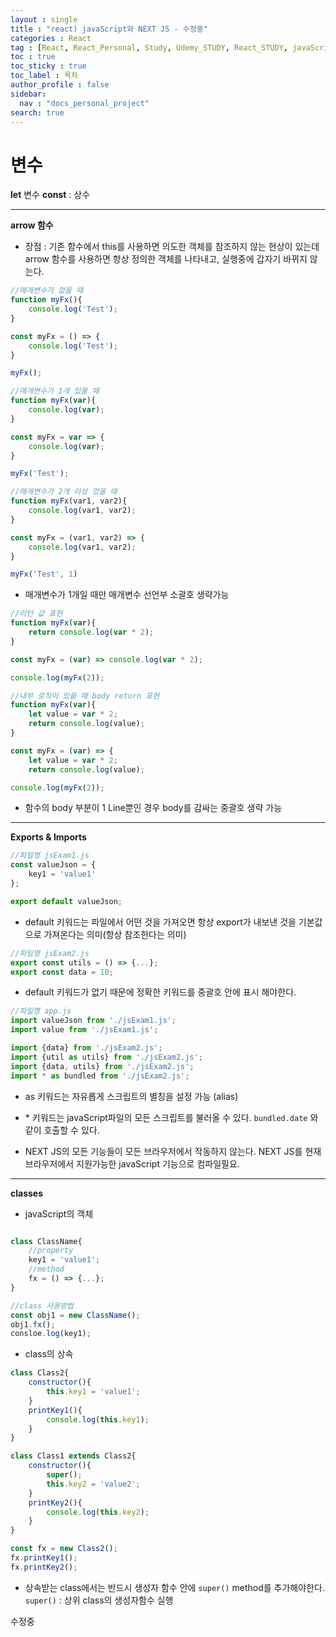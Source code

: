 ```yaml
---
layout : single
title : "react) javaScript와 NEXT JS - 수정중"
categories : React
tag : [React, React_Personal, Study, Udemy_STUDY, React_STUDY, javaScript, NEXTjs]
toc : true
toc_sticky : true
toc_label : 목차
author_profile : false
sidebar:
  nav : "docs_personal_project"
search: true
---
```

# 변수

**let**  변수
**const** : 상수

---

**arrow 함수**

- 장점 : 기존 함수에서 this를 사용하면 의도한 객체를 참조하지 않는 현상이 있는데 arrow 함수를 사용하면 항상 정의한 객체를 나타내고, 실행중에 갑자기 바뀌지 않는다.

```javascript
//매개변수가 없을 때
function myFx(){
	console.log('Test');
}

const myFx = () => {
	console.log('Test');
}

myFx();
```

```javascript
//매개변수가 1개 있을 때
function myFx(var){
	console.log(var);
}

const myFx = var => {
	console.log(var);
}

myFx('Test');
```

```javascript
//매개변수가 2개 이상 있을 때
function myFx(var1, var2){
	console.log(var1, var2);
}

const myFx = (var1, var2) => {
	console.log(var1, var2);
}

myFx('Test', 1)
```

- 매개변수가 1개일 때만 매개변수 선언부 소괄호 생략가능

```javascript
//리턴 값 표현
function myFx(var){
	return console.log(var * 2);
}

const myFx = (var) => console.log(var * 2);

console.log(myFx(2));
```

```javascript
//내부 로직이 있을 때 body return 표현
function myFx(var){
	let value = var * 2;
	return console.log(value);
}

const myFx = (var) => {
	let value = var * 2;
	return console.log(value);

console.log(myFx(2));

```

- 함수의 body 부분이 1 Line뿐인 경우 body를 감싸는 중괄호 생략 가능

---

**Exports & Imports**

```javascript
//파일명 jsExam1.js
const valueJson = {
	key1 = 'value1'
};

export default valueJson;
```

- default 키워드는 파일에서 어떤 것을 가져오면 항상 export가 내보낸 것을 기본값으로 가져온다는 의미(항상 참조한다는 의미)

```javascript
//파일명 jsExam2.js
export const utils = () => {...};
export const data = 10;
```

- default 키워드가 없기 때문에 정확한 키워드를 중괄호 안에 표시 해야한다.

```javascript
//파일명 app.js
import valueJson from './jsExam1.js';
import value from './jsExam1.js';

import {data} from './jsExam2.js';
import {util as utils} from './jsExam2.js';
import {data, utils} from './jsExam2.js';
import * as bundled from './jsExam2.js';
```

- as 키워드는 자유롭게 스크립트의 별칭을 설정 가능 (alias)

* \* 키워드는 javaScript파일의 모든 스크립트를 불러올 수 있다. `bundled.date` 와 같이 호출할 수 있다.

- NEXT JS의 모든 기능들이 모든 브라우저에서 작동하지 않는다. NEXT JS를 현재 브라우저에서 지원가능한 javaScript 기능으로 컴파일필요.

---

**classes**

- javaScript의 객체

```javascript

class ClassName{
	//property
	key1 = 'value1';
	//method
	fx = () => {...};
}

//class 사용방법
const obj1 = new ClassName();
obj1.fx();
consloe.log(key1);
```

- class의 상속

```javascript
class Class2{
	constructor(){
		this.key1 = 'value1';
	}
	printKey1(){
		console.log(this.key1);
	}
}

class Class1 extends Class2{
	constructor(){
		super();
		this.key2 = 'value2';
	}
	printKey2(){
		console.log(this.key2);
	}
}

const fx = new Class2();
fx.printKey1();
fx.printKey2();
```

- 상속받는 class에서는 반드시 생성자 함수 안에 `super()` method를 추가해야한다. `super()` : 상위 class의 생성자함수 실행

수정중
